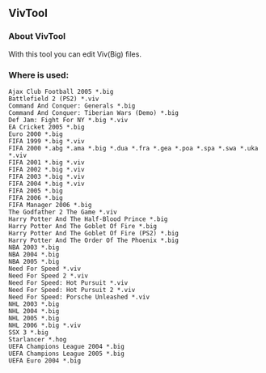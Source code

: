 ## VivTool

### About VivTool

With this tool you can edit Viv(Big) files.
 	
### Where is used:

    Ajax Club Football 2005 *.big
    Battlefield 2 (PS2) *.viv
    Command And Conquer: Generals *.big
    Command And Conquer: Tiberian Wars (Demo) *.big
    Def Jam: Fight For NY *.big *.viv
    EA Cricket 2005 *.big
    Euro 2000 *.big
    FIFA 1999 *.big *.viv
    FIFA 2000 *.abg *.ama *.big *.dua *.fra *.gea *.poa *.spa *.swa *.uka *.viv
    FIFA 2001 *.big *.viv
    FIFA 2002 *.big *.viv
    FIFA 2003 *.big *.viv
    FIFA 2004 *.big *.viv
    FIFA 2005 *.big
    FIFA 2006 *.big
    FIFA Manager 2006 *.big
    The Godfather 2 The Game *.viv
    Harry Potter And The Half-Blood Prince *.big
    Harry Potter And The Goblet Of Fire *.big
    Harry Potter And The Goblet Of Fire (PS2) *.big
    Harry Potter And The Order Of The Phoenix *.big
    NBA 2003 *.big
    NBA 2004 *.big
    NBA 2005 *.big
    Need For Speed *.viv
    Need For Speed 2 *.viv
    Need For Speed: Hot Pursuit *.viv
    Need For Speed: Hot Pursuit 2 *.viv
    Need For Speed: Porsche Unleashed *.viv
    NHL 2003 *.big
    NHL 2004 *.big
    NHL 2005 *.big
    NHL 2006 *.big *.viv
    SSX 3 *.big
    Starlancer *.hog
    UEFA Champions League 2004 *.big
    UEFA Champions League 2005 *.big
    UEFA Euro 2004 *.big
